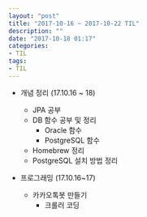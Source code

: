 ```yaml
---
layout: "post"
title: "2017-10-16 ~ 2017-10-22 TIL"
description: ""
date: "2017-10-18 01:17"
categories:
- TIL
tags:
- TIL
---
```


- 개념 정리 (17.10.16 ~ 18)
  - JPA 공부
  - DB 함수 공부 및 정리
    - Oracle 함수
    - PostgreSQL 함수
  - Homebrew 정리
  - PostgreSQL 설치 방법 정리

- 프로그래밍 (17.10.16~17)
  - 카카오톡봇 만들기
    - 크롤러 코딩
